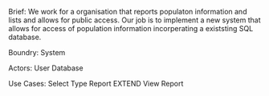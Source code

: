 Brief: We work for a organisation that reports populaton information and lists and allows for public access. Our job is to implement a new system that allows for access of population information incorperating a existsting SQL database.

Boundry:
  System

Actors: 
  User
  Database

Use Cases:
  Select Type Report EXTEND View Report
  

